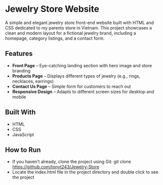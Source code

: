 #  Jewelry Store Website

A simple and elegant jewelry store front-end website built with HTML and CSS dedicated to my parents store in Vietnam. This project showcases a clean and modern layout for a fictional jewelry brand, including a homepage, category listings, and a contact form.

##  Features

- **Front Page** – Eye-catching landing section with hero image and store branding
- **Products Page** – Displays different types of jewelry (e.g., rings, necklaces, earrings)
- **Contact Us Page** – Simple form for customers to reach out
- **Responsive Design** – Adapts to different screen sizes for desktop and mobile

##  Built With

- HTML
- CSS
- JavaScript

##  How to Run
- If you haven’t already, clone the project using Git: git clone https://github.com/tonyt243/Jewelry-Store
- Locate the index.html file in the project directory and double click to see the project
